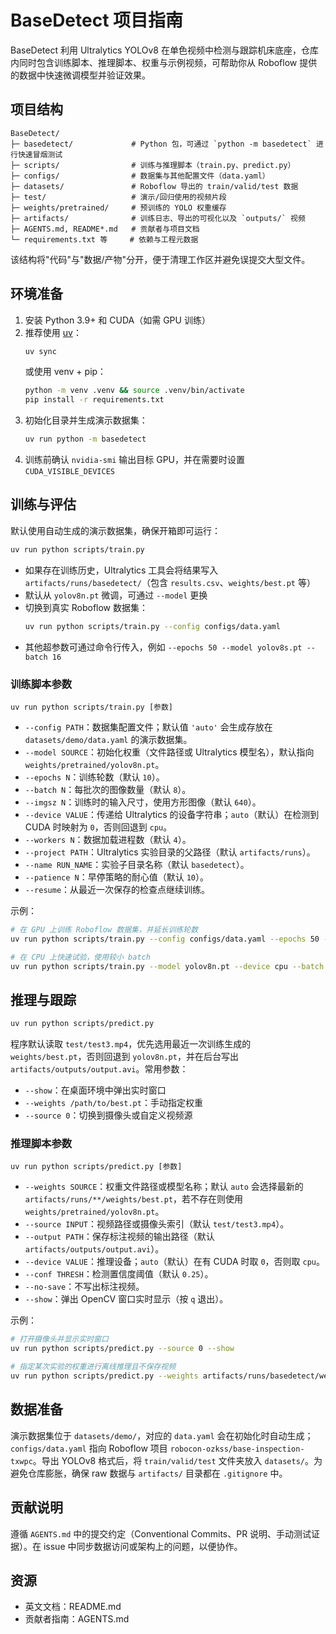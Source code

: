 # BaseDetect 项目指南

BaseDetect 利用 Ultralytics YOLOv8 在单色视频中检测与跟踪机床底座，仓库内同时包含训练脚本、推理脚本、权重与示例视频，可帮助你从 Roboflow 提供的数据中快速微调模型并验证效果。

## 项目结构
```
BaseDetect/
├─ basedetect/             # Python 包，可通过 `python -m basedetect` 进行快速冒烟测试
├─ scripts/                # 训练与推理脚本（train.py、predict.py）
├─ configs/                # 数据集与其他配置文件（data.yaml）
├─ datasets/               # Roboflow 导出的 train/valid/test 数据
├─ test/                   # 演示/回归使用的视频片段
├─ weights/pretrained/     # 预训练的 YOLO 权重缓存
├─ artifacts/              # 训练日志、导出的可视化以及 `outputs/` 视频
├─ AGENTS.md, README*.md   # 贡献者与项目文档
└─ requirements.txt 等     # 依赖与工程元数据
```
该结构将"代码"与"数据/产物"分开，便于清理工作区并避免误提交大型文件。

## 环境准备
1. 安装 Python 3.9+ 和 CUDA（如需 GPU 训练）
2. 推荐使用 [uv](https://github.com/astral-sh/uv)：
   ```bash
   uv sync
   ```
   或使用 venv + pip：
   ```bash
   python -m venv .venv && source .venv/bin/activate
   pip install -r requirements.txt
   ```
3. 初始化目录并生成演示数据集：
   ```bash
   uv run python -m basedetect
   ```
4. 训练前确认 `nvidia-smi` 输出目标 GPU，并在需要时设置 `CUDA_VISIBLE_DEVICES`

## 训练与评估
默认使用自动生成的演示数据集，确保开箱即可运行：
```bash
uv run python scripts/train.py
```
- 如果存在训练历史，Ultralytics 工具会将结果写入 `artifacts/runs/basedetect/`（包含 `results.csv`、`weights/best.pt` 等）
- 默认从 `yolov8n.pt` 微调，可通过 `--model` 更换
- 切换到真实 Roboflow 数据集：
  ```bash
  uv run python scripts/train.py --config configs/data.yaml
  ```
- 其他超参数可通过命令行传入，例如 `--epochs 50 --model yolov8s.pt --batch 16`

### 训练脚本参数
```
uv run python scripts/train.py [参数]
```
- `--config PATH`：数据集配置文件；默认值 `'auto'` 会生成存放在 `datasets/demo/data.yaml` 的演示数据集。
- `--model SOURCE`：初始化权重（文件路径或 Ultralytics 模型名），默认指向 `weights/pretrained/yolov8n.pt`。
- `--epochs N`：训练轮数（默认 `10`）。
- `--batch N`：每批次的图像数量（默认 `8`）。
- `--imgsz N`：训练时的输入尺寸，使用方形图像（默认 `640`）。
- `--device VALUE`：传递给 Ultralytics 的设备字符串；`auto`（默认）在检测到 CUDA 时映射为 `0`，否则回退到 `cpu`。
- `--workers N`：数据加载进程数（默认 `4`）。
- `--project PATH`：Ultralytics 实验目录的父路径（默认 `artifacts/runs`）。
- `--name RUN_NAME`：实验子目录名称（默认 `basedetect`）。
- `--patience N`：早停策略的耐心值（默认 `10`）。
- `--resume`：从最近一次保存的检查点继续训练。

示例：
```bash
# 在 GPU 上训练 Roboflow 数据集，并延长训练轮数
uv run python scripts/train.py --config configs/data.yaml --epochs 50 --device 0

# 在 CPU 上快速试验，使用较小 batch
uv run python scripts/train.py --model yolov8n.pt --device cpu --batch 4
```

## 推理与跟踪
```bash
uv run python scripts/predict.py
```
程序默认读取 `test/test3.mp4`，优先选用最近一次训练生成的 `weights/best.pt`，否则回退到 `yolov8n.pt`，并在后台写出 `artifacts/outputs/output.avi`。常用参数：
- `--show`：在桌面环境中弹出实时窗口
- `--weights /path/to/best.pt`：手动指定权重
- `--source 0`：切换到摄像头或自定义视频源

### 推理脚本参数
```
uv run python scripts/predict.py [参数]
```
- `--weights SOURCE`：权重文件路径或模型名称；默认 `auto` 会选择最新的 `artifacts/runs/**/weights/best.pt`，若不存在则使用 `weights/pretrained/yolov8n.pt`。
- `--source INPUT`：视频路径或摄像头索引（默认 `test/test3.mp4`）。
- `--output PATH`：保存标注视频的输出路径（默认 `artifacts/outputs/output.avi`）。
- `--device VALUE`：推理设备；`auto`（默认）在有 CUDA 时取 `0`，否则取 `cpu`。
- `--conf THRESH`：检测置信度阈值（默认 `0.25`）。
- `--no-save`：不写出标注视频。
- `--show`：弹出 OpenCV 窗口实时显示（按 `q` 退出）。

示例：
```bash
# 打开摄像头并显示实时窗口
uv run python scripts/predict.py --source 0 --show

# 指定某次实验的权重进行离线推理且不保存视频
uv run python scripts/predict.py --weights artifacts/runs/basedetect/weights/best.pt --no-save
```

## 数据准备
演示数据集位于 `datasets/demo/`，对应的 `data.yaml` 会在初始化时自动生成；`configs/data.yaml` 指向 Roboflow 项目 `robocon-ozkss/base-inspection-txwpc`。导出 YOLOv8 格式后，将 `train/valid/test` 文件夹放入 `datasets/`。为避免仓库膨胀，确保 raw 数据与 `artifacts/` 目录都在 `.gitignore` 中。

## 贡献说明
遵循 `AGENTS.md` 中的提交约定（Conventional Commits、PR 说明、手动测试证据）。在 issue 中同步数据访问或架构上的问题，以便协作。

## 资源
- 英文文档：README.md
- 贡献者指南：AGENTS.md
